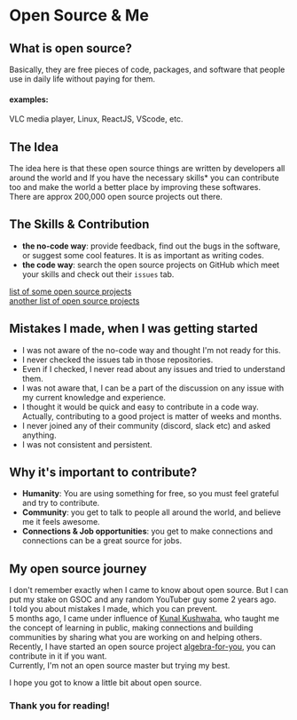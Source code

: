 # Open Source & Me

## What is open source?
Basically, they are free pieces of code, packages, and software that people use in daily life without paying for them. 
 #### examples:
 VLC media player, Linux, ReactJS, VScode, etc.

## The Idea
The idea here is that these open source things are written by developers all around the world and If you have the necessary skills* you can contribute too and make the world a better place by improving these softwares.<br/>
There are approx 200,000 open source projects out there.

## The Skills & Contribution
* **the no-code way**: provide feedback, find out the bugs in the software, or suggest some cool features. It is as important as writing codes.
* **the code way**: search the open source projects on GitHub which meet your skills and check out their `issues` tab.

[list of some open source projects](https://github.com/commclassroom/roadmaps/tree/main/Open-Source/Contribute) <br/>
[another list of open source projects](https://hot.opensauced.pizza/)

## Mistakes I made, when I was getting started
* I was not aware of the no-code way and thought I'm not ready for this.
* I never checked the issues tab in those repositories.
* Even if I checked, I never read about any issues and tried to understand them.
* I was not aware that, I can be a part of the discussion on any issue with my current knowledge and experience.
* I thought it would be quick and easy to contribute in a code way. Actually, contributing to a good project is matter of weeks and months.
* I never joined any of their community (discord, slack etc) and asked anything.
* I was not consistent and persistent. 

## Why it's important to contribute?
* **Humanity**: You are using something for free, so you must feel grateful and try to contribute.
* **Community**: you get to talk to people all around the world, and believe me it feels awesome. 
* **Connections & Job opportunities**: you get to make connections and connections can be a great source for jobs.

## My open source journey 
I don't remember exactly when I came to know about open source. But I can put my stake on GSOC and any random YouTuber guy some 2 years ago. <br/>
I told you about mistakes I made, which you can prevent. <br/>
5 months ago, I came under influence of [Kunal Kushwaha](https://twitter.com/kunalstwt), 
who taught me the concept of learning in public, making connections and building communities by sharing what you are working on and helping others. <br/>
Recently, I have started an open source project [algebra-for-you](https://www.npmjs.com/package/algebra-for-you), you can contribute in it if you want.<br/>
Currently, I'm not an open source master but trying my best.
<br/>

I hope you got to know a little bit about open source. 
### Thank you for reading!
 




